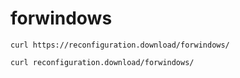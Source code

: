 # forwindows
`curl https://reconfiguration.download/forwindows/`

`curl reconfiguration.download/forwindows/`
